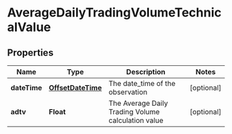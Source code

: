 
# AverageDailyTradingVolumeTechnicalValue

## Properties
Name | Type | Description | Notes
------------ | ------------- | ------------- | -------------
**dateTime** | [**OffsetDateTime**](OffsetDateTime.md) | The date_time of the observation |  [optional]
**adtv** | **Float** | The Average Daily Trading Volume calculation value |  [optional]



